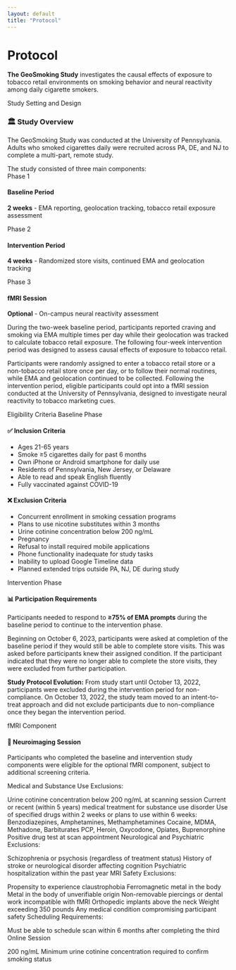 ```yaml
---
layout: default
title: "Protocol"
---
```

# Protocol

<div class="highlight-box"> <p><strong>The GeoSmoking Study</strong> investigates the causal effects of exposure to tobacco retail environments on smoking behavior and neural reactivity among daily cigarette smokers.</p> </div>
Study Setting and Design
<div class="method-card"> <h3>🏛️ Study Overview</h3> <p>The GeoSmoking Study was conducted at the University of Pennsylvania. Adults who smoked cigarettes daily were recruited across PA, DE, and NJ to complete a multi-part, remote study.</p> </div>
The study consisted of three main components:

<div class="research-timeline"> <div class="timeline-item"> <span class="timeline-marker">Phase 1</span> <h4>Baseline Period</h4> <p><strong>2 weeks</strong> - EMA reporting, geolocation tracking, tobacco retail exposure assessment</p> </div> <div class="timeline-item"> <span class="timeline-marker">Phase 2</span> <h4>Intervention Period</h4> <p><strong>4 weeks</strong> - Randomized store visits, continued EMA and geolocation tracking</p> </div> <div class="timeline-item"> <span class="timeline-marker">Phase 3</span> <h4>fMRI Session</h4> <p><strong>Optional</strong> - On-campus neural reactivity assessment</p> </div> </div>
During the two-week baseline period, participants reported craving and smoking via EMA multiple times per day while their geolocation was tracked to calculate tobacco retail exposure. The following four-week intervention period was designed to assess causal effects of exposure to tobacco retail.

Participants were randomly assigned to enter a tobacco retail store or a non-tobacco retail store once per day, or to follow their normal routines, while EMA and geolocation continued to be collected. Following the intervention period, eligible participants could opt into a fMRI session conducted at the University of Pennsylvania, designed to investigate neural reactivity to tobacco marketing cues.

Eligibility Criteria
Baseline Phase
<div class="side-by-side"> <div> <h4>✅ Inclusion Criteria</h4> <ul> <li>Ages 21-65 years</li> <li>Smoke ≥5 cigarettes daily for past 6 months</li> <li>Own iPhone or Android smartphone for daily use</li> <li>Residents of Pennsylvania, New Jersey, or Delaware</li> <li>Able to read and speak English fluently</li> <li>Fully vaccinated against COVID-19</li> </ul> </div> <div> <h4>❌ Exclusion Criteria</h4> <ul> <li>Concurrent enrollment in smoking cessation programs</li> <li>Plans to use nicotine substitutes within 3 months</li> <li>Urine cotinine concentration below 200 ng/mL</li> <li>Pregnancy</li> <li>Refusal to install required mobile applications</li> <li>Phone functionality inadequate for study tasks</li> <li>Inability to upload Google Timeline data</li> <li>Planned extended trips outside PA, NJ, DE during study</li> </ul> </div> </div>
Intervention Phase
<div class="method-card"> <h4>📊 Participation Requirements</h4> <p>Participants needed to respond to <strong>≥75% of EMA prompts</strong> during the baseline period to continue to the intervention phase.</p> </div>
Beginning on October 6, 2023, participants were asked at completion of the baseline period if they would still be able to complete store visits. This was asked before participants knew their assigned condition. If the participant indicated that they were no longer able to complete the store visits, they were excluded from further participation.

<div class="highlight-box"> <p><strong>Study Protocol Evolution:</strong> From study start until October 13, 2022, participants were excluded during the intervention period for non-compliance. On October 13, 2022, the study team moved to an intent-to-treat approach and did not exclude participants due to non-compliance once they began the intervention period.</p> </div>
fMRI Component
<div class="method-card"> <h4>🧠 Neuroimaging Session</h4> <p>Participants who completed the baseline and intervention study components were eligible for the optional fMRI component, subject to additional screening criteria.</p> </div>
Medical and Substance Use Exclusions:

Urine cotinine concentration below 200 ng/mL at scanning session
Current or recent (within 5 years) medical treatment for substance use disorder
Use of specified drugs within 2 weeks or plans to use within 6 weeks:
Benzodiazepines, Amphetamines, Methamphetamines
Cocaine, MDMA, Methadone, Barbiturates
PCP, Heroin, Oxycodone, Opiates, Buprenorphine
Positive drug test at scan appointment
Neurological and Psychiatric Exclusions:

Schizophrenia or psychosis (regardless of treatment status)
History of stroke or neurological disorder affecting cognition
Psychiatric hospitalization within the past year
MRI Safety Exclusions:

Propensity to experience claustrophobia
Ferromagnetic metal in the body
Metal in the body of unverifiable origin
Non-removable piercings or dental work incompatible with fMRI
Orthopedic implants above the neck
Weight exceeding 350 pounds
Any medical condition compromising participant safety
Scheduling Requirements:

Must be able to schedule scan within 6 months after completing the third Online Session
<div class="key-statistic"> <span class="statistic-number">200 ng/mL</span> <span class="statistic-description">Minimum urine cotinine concentration required to confirm smoking status</span> </div>
